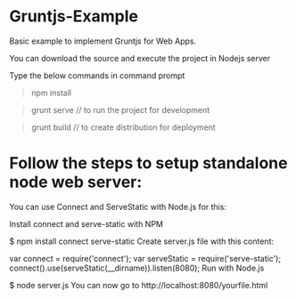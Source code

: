 # Gruntjs-Example
Basic example to implement Gruntjs for Web Apps.

You can download the source and execute the project in Nodejs server

Type the below commands in command prompt


>npm install 

>grunt serve // to run the project for development

>grunt build // to create distribution for deployment

# Follow the steps to setup standalone node web server:

You can use Connect and ServeStatic with Node.js for this:

Install connect and serve-static with NPM

$ npm install connect serve-static
Create server.js file with this content:

var connect = require('connect');
var serveStatic = require('serve-static');
connect().use(serveStatic(__dirname)).listen(8080);
Run with Node.js

$ node server.js
You can now go to http://localhost:8080/yourfile.html
